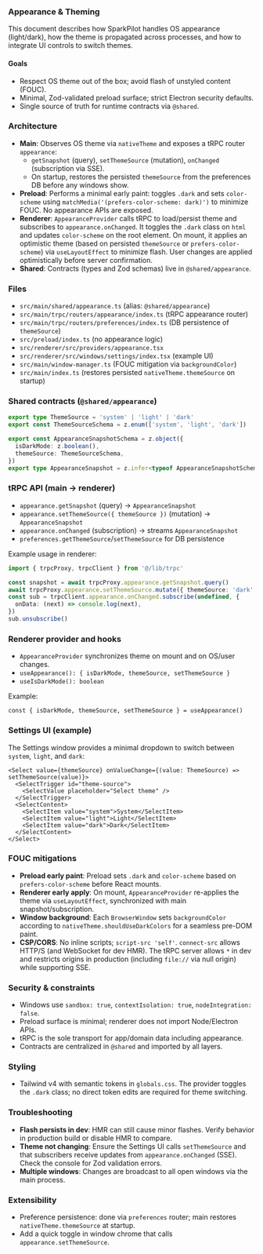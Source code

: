 ### Appearance & Theming

This document describes how SparkPilot handles OS appearance (light/dark), how the theme is propagated across processes, and how to integrate UI controls to switch themes.

#### Goals

- Respect OS theme out of the box; avoid flash of unstyled content (FOUC).
- Minimal, Zod-validated preload surface; strict Electron security defaults.
- Single source of truth for runtime contracts via `@shared`.

### Architecture

- **Main**: Observes OS theme via `nativeTheme` and exposes a tRPC router `appearance`:
  - `getSnapshot` (query), `setThemeSource` (mutation), `onChanged` (subscription via SSE).
  - On startup, restores the persisted `themeSource` from the preferences DB before any windows show.
- **Preload**: Performs a minimal early paint: toggles `.dark` and sets `color-scheme` using `matchMedia('(prefers-color-scheme: dark)')` to minimize FOUC. No appearance APIs are exposed.
- **Renderer**: `AppearanceProvider` calls tRPC to load/persist theme and subscribes to `appearance.onChanged`. It toggles the `.dark` class on `html` and updates `color-scheme` on the root element. On mount, it applies an optimistic theme (based on persisted `themeSource` or `prefers-color-scheme`) via `useLayoutEffect` to minimize flash. User changes are applied optimistically before server confirmation.
- **Shared**: Contracts (types and Zod schemas) live in `@shared/appearance`.

### Files

- `src/main/shared/appearance.ts` (alias: `@shared/appearance`)
- `src/main/trpc/routers/appearance/index.ts` (tRPC appearance router)
- `src/main/trpc/routers/preferences/index.ts` (DB persistence of `themeSource`)
- `src/preload/index.ts` (no appearance logic)
- `src/renderer/src/providers/appearance.tsx`
- `src/renderer/src/windows/settings/index.tsx` (example UI)
- `src/main/window-manager.ts` (FOUC mitigation via `backgroundColor`)
- `src/main/index.ts` (restores persisted `nativeTheme.themeSource` on startup)

### Shared contracts (`@shared/appearance`)

```ts
export type ThemeSource = 'system' | 'light' | 'dark'
export const ThemeSourceSchema = z.enum(['system', 'light', 'dark'])

export const AppearanceSnapshotSchema = z.object({
  isDarkMode: z.boolean(),
  themeSource: ThemeSourceSchema,
})
export type AppearanceSnapshot = z.infer<typeof AppearanceSnapshotSchema>
```

### tRPC API (main → renderer)

- `appearance.getSnapshot` (query) → `AppearanceSnapshot`
- `appearance.setThemeSource({ themeSource })` (mutation) → `AppearanceSnapshot`
- `appearance.onChanged` (subscription) → streams `AppearanceSnapshot`
- `preferences.getThemeSource`/`setThemeSource` for DB persistence

Example usage in renderer:

```ts
import { trpcProxy, trpcClient } from '@/lib/trpc'

const snapshot = await trpcProxy.appearance.getSnapshot.query()
await trpcProxy.appearance.setThemeSource.mutate({ themeSource: 'dark' })
const sub = trpcClient.appearance.onChanged.subscribe(undefined, {
  onData: (next) => console.log(next),
})
sub.unsubscribe()
```

### Renderer provider and hooks

- `AppearanceProvider` synchronizes theme on mount and on OS/user changes.
- `useAppearance(): { isDarkMode, themeSource, setThemeSource }`
- `useIsDarkMode(): boolean`

Example:

```tsx
const { isDarkMode, themeSource, setThemeSource } = useAppearance()
```

### Settings UI (example)

The Settings window provides a minimal dropdown to switch between `system`, `light`, and `dark`:

```tsx
<Select value={themeSource} onValueChange={(value: ThemeSource) => setThemeSource(value)}>
  <SelectTrigger id="theme-source">
    <SelectValue placeholder="Select theme" />
  </SelectTrigger>
  <SelectContent>
    <SelectItem value="system">System</SelectItem>
    <SelectItem value="light">Light</SelectItem>
    <SelectItem value="dark">Dark</SelectItem>
  </SelectContent>
</Select>
```

### FOUC mitigations

- **Preload early paint**: Preload sets `.dark` and `color-scheme` based on `prefers-color-scheme` before React mounts.
- **Renderer early apply**: On mount, `AppearanceProvider` re-applies the theme via `useLayoutEffect`, synchronized with main snapshot/subscription.
- **Window background**: Each `BrowserWindow` sets `backgroundColor` according to `nativeTheme.shouldUseDarkColors` for a seamless pre-DOM paint.
- **CSP/CORS**: No inline scripts; `script-src 'self'`. `connect-src` allows HTTP/S (and WebSocket for dev HMR). The tRPC server allows `*` in dev and restricts origins in production (including `file://` via null origin) while supporting SSE.

### Security & constraints

- Windows use `sandbox: true`, `contextIsolation: true`, `nodeIntegration: false`.
- Preload surface is minimal; renderer does not import Node/Electron APIs.
- tRPC is the sole transport for app/domain data including appearance.
- Contracts are centralized in `@shared` and imported by all layers.

### Styling

- Tailwind v4 with semantic tokens in `globals.css`. The provider toggles the `.dark` class; no direct token edits are required for theme switching.

### Troubleshooting

- **Flash persists in dev**: HMR can still cause minor flashes. Verify behavior in production build or disable HMR to compare.
- **Theme not changing**: Ensure the Settings UI calls `setThemeSource` and that subscribers receive updates from `appearance.onChanged` (SSE). Check the console for Zod validation errors.
- **Multiple windows**: Changes are broadcast to all open windows via the main process.

### Extensibility

- Preference persistence: done via `preferences` router; main restores `nativeTheme.themeSource` at startup.
- Add a quick toggle in window chrome that calls `appearance.setThemeSource`.
